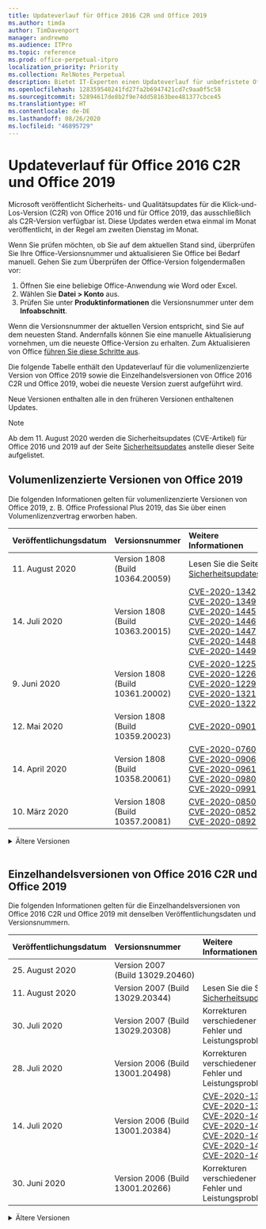 ```yaml
---
title: Updateverlauf für Office 2016 C2R und Office 2019
ms.author: timda
author: TimDavenport
manager: andrewmo
ms.audience: ITPro
ms.topic: reference
ms.prod: office-perpetual-itpro
localization_priority: Priority
ms.collection: RelNotes_Perpetual
description: Bietet IT-Experten einen Updateverlauf für unbefristete Office 2016- und 2019-Versionen, die Klick-und-Los (C2R) verwenden.
ms.openlocfilehash: 128359540241fd27fa2b6947421cd7c9aa0f5c58
ms.sourcegitcommit: 52894617de8b2f9e74dd58163bee481377cbce45
ms.translationtype: HT
ms.contentlocale: de-DE
ms.lasthandoff: 08/26/2020
ms.locfileid: "46895729"
---
```

# <a name="update-history-for-office-2016-c2r-and-office-2019"></a>Updateverlauf für Office 2016 C2R und Office 2019

Microsoft veröffentlicht Sicherheits- und Qualitätsupdates für die Klick-und-Los-Version (C2R) von Office 2016 und für Office 2019, das ausschließlich als C2R-Version verfügbar ist. Diese Updates werden etwa einmal im Monat veröffentlicht, in der Regel am zweiten Dienstag im Monat.

Wenn Sie prüfen möchten, ob Sie auf dem aktuellen Stand sind, überprüfen Sie Ihre Office-Versionsnummer und aktualisieren Sie Office bei Bedarf manuell. Gehen Sie zum Überprüfen der Office-Version folgendermaßen vor:

  1.    Öffnen Sie eine beliebige Office-Anwendung wie Word oder Excel.
  2.    Wählen Sie **Datei > Konto** aus.
  3.    Prüfen Sie unter **Produktinformationen** die Versionsnummer unter dem **Infoabschnitt**.

Wenn die Versionsnummer der aktuellen Version entspricht, sind Sie auf dem neuesten Stand. Andernfalls können Sie eine manuelle Aktualisierung vornehmen, um die neueste Office-Version zu erhalten. Zum Aktualisieren von Office [führen Sie diese Schritte aus](https://support.office.com/article/2ab296f3-7f03-43a2-8e50-46de917611c5).


Die folgende Tabelle enthält den Updateverlauf für die volumenlizenzierte Version von Office 2019 sowie die Einzelhandelsversionen von Office 2016 C2R und Office 2019, wobei die neueste Version zuerst aufgeführt wird.

Neue Versionen enthalten alle in den früheren Versionen enthaltenen Updates.


 > [!NOTE]
> Ab dem 11. August 2020 werden die Sicherheitsupdates (CVE-Artikel) für Office 2016 und 2019 auf der Seite [Sicherheitsupdates](https://docs.microsoft.com/officeupdates/microsoft365-apps-security-updates) anstelle dieser Seite aufgelistet. 


## <a name="volume-licensed-versions-of-office-2019"></a>Volumenlizenzierte Versionen von Office 2019
Die folgenden Informationen gelten für volumenlizenzierte Versionen von Office 2019, z. B. Office Professional Plus 2019, das Sie über einen Volumenlizenzvertrag erworben haben.

[//]: # (NICHT ENTFERNEN VL TABELLE START)

|**Veröffentlichungsdatum**|**Versionsnummer**|**Weitere Informationen**|
|:-----|:-----|:-----|
|11. August 2020|Version 1808 (Build 10364.20059)|Lesen Sie die Seite [Sicherheitsupdates](https://docs.microsoft.com/officeupdates/microsoft365-apps-security-updates) |
|14. Juli 2020   |Version 1808 (Build 10363.20015)  |[CVE-2020-1342](https://portal.msrc.microsoft.com/de-DE/security-guidance/advisory/CVE-2020-1342) <br/>[CVE-2020-1349](https://portal.msrc.microsoft.com/de-DE/security-guidance/advisory/CVE-2020-1349) <br/>[CVE-2020-1445](https://portal.msrc.microsoft.com/de-DE/security-guidance/advisory/CVE-2020-1445) <br/>[CVE-2020-1446](https://portal.msrc.microsoft.com/de-DE/security-guidance/advisory/CVE-2020-1446) <br/>[CVE-2020-1447](https://portal.msrc.microsoft.com/de-DE/security-guidance/advisory/CVE-2020-1447) <br/>[CVE-2020-1448](https://portal.msrc.microsoft.com/de-DE/security-guidance/advisory/CVE-2020-1448) <br/>[CVE-2020-1449](https://portal.msrc.microsoft.com/de-DE/security-guidance/advisory/CVE-2020-1449) <br/>|
|9. Juni 2020   |Version 1808 (Build 10361.20002)  |[CVE-2020-1225](https://portal.msrc.microsoft.com/de-DE/security-guidance/advisory/CVE-2020-1225) <br/> [CVE-2020-1226](https://portal.msrc.microsoft.com/de-DE/security-guidance/advisory/CVE-2020-1226) <br/>[CVE-2020-1229](https://portal.msrc.microsoft.com/de-DE/security-guidance/advisory/CVE-2020-1229) <br/>[CVE-2020-1321](https://portal.msrc.microsoft.com/de-DE/security-guidance/advisory/CVE-2020-1321) <br/>[CVE-2020-1322](https://portal.msrc.microsoft.com/de-DE/security-guidance/advisory/CVE-2020-1322) <br/>|
|12. Mai 2020   |Version 1808 (Build 10359.20023)  |[CVE-2020-0901](https://portal.msrc.microsoft.com/de-DE/security-guidance/advisory/CVE-2020-0901) <br/> |
|14. April 2020   |Version 1808 (Build 10358.20061)  |[CVE-2020-0760](https://portal.msrc.microsoft.com/de-DE/security-guidance/advisory/CVE-2020-0760) <br/> [CVE-2020-0906](https://portal.msrc.microsoft.com/de-DE/security-guidance/advisory/CVE-2020-0906) <br/> [CVE-2020-0961](https://portal.msrc.microsoft.com/de-DE/security-guidance/advisory/CVE-2020-0961) <br/> [CVE-2020-0980](https://portal.msrc.microsoft.com/de-DE/security-guidance/advisory/CVE-2020-0980) <br/>[CVE-2020-0991](https://portal.msrc.microsoft.com/de-DE/security-guidance/advisory/CVE-2020-0991) <br/> |
|10. März 2020   |Version 1808 (Build 10357.20081)  |[CVE-2020-0850](https://portal.msrc.microsoft.com/de-DE/security-guidance/advisory/CVE-2020-0850) <br/> [CVE-2020-0852](https://portal.msrc.microsoft.com/de-DE/security-guidance/advisory/CVE-2020-0852) <br/> [CVE-2020-0892](https://portal.msrc.microsoft.com/de-DE/security-guidance/advisory/CVE-2020-0892) <br/>  | 


[//]: # (NICHT ENTFERNEN VL TABELLE ENDE)

<details>
<summary>Ältere Versionen</summary>
 

[//]: # (NICHT ENTFERNEN VL ALTE TABELLE START)


|**Veröffentlichungsdatum**|**Versionsnummer**|**Weitere Informationen**|
|:-----|:-----|:-----|
|11. Februar 2020   |Version 1808 (Build 10356.20006)  |[CVE-2020-0696](https://portal.msrc.microsoft.com/de-DE/security-guidance/advisory/CVE-2020-0696) <br/> [CVE-2020-0759](https://portal.msrc.microsoft.com/de-DE/security-guidance/advisory/CVE-2020-0759) <br/>  |

[//]: # (NICHT ENTFERNEN VL ALTE TABELLE ENDE)

</details>


<br/>

## <a name="retail-versions-of-office-2016-c2r-and-office-2019"></a>Einzelhandelsversionen von Office 2016 C2R und Office 2019
Die folgenden Informationen gelten für die Einzelhandelsversionen von Office 2016 C2R und Office 2019 mit denselben Veröffentlichungsdaten und Versionsnummern.

[//]: # (NICHT ENTFERNEN EINZELHANDEL TABELLE START)


|**Veröffentlichungsdatum**|**Versionsnummer**|**Weitere Informationen**|
|:-----|:-----|:-----|
|25. August 2020|Version 2007 (Build 13029.20460)| |
|11. August 2020|Version 2007 (Build 13029.20344)|Lesen Sie die Seite [Sicherheitsupdates](https://docs.microsoft.com/officeupdates/microsoft365-apps-security-updates) |
|30. Juli 2020|Version 2007 (Build 13029.20308)  |Korrekturen verschiedener Fehler und Leistungsprobleme.  <br/>  |
|28. Juli 2020|Version 2006 (Build 13001.20498)  |Korrekturen verschiedener Fehler und Leistungsprobleme.  <br/>  |
|14. Juli 2020|Version 2006 (Build 13001.20384)  |[CVE-2020-1342](https://portal.msrc.microsoft.com/de-DE/security-guidance/advisory/CVE-2020-1342) <br/>[CVE-2020-1349](https://portal.msrc.microsoft.com/de-DE/security-guidance/advisory/CVE-2020-1349) <br/>[CVE-2020-1445](https://portal.msrc.microsoft.com/de-DE/security-guidance/advisory/CVE-2020-1445) <br/>[CVE-2020-1446](https://portal.msrc.microsoft.com/de-DE/security-guidance/advisory/CVE-2020-1446) <br/>[CVE-2020-1447](https://portal.msrc.microsoft.com/de-DE/security-guidance/advisory/CVE-2020-1447) <br/>[CVE-2020-1449](https://portal.msrc.microsoft.com/de-DE/security-guidance/advisory/CVE-2020-1449) <br/>[CVE-2020-1458](https://portal.msrc.microsoft.com/de-DE/security-guidance/advisory/CVE-2020-1458) <br/>|
|30. Juni 2020|Version 2006 (Build 13001.20266)  |Korrekturen verschiedener Fehler und Leistungsprobleme.  <br/>  |


[//]: # (NICHT ENTFERNEN EINZELHANDEL TABELLE ENDE)

<details>
<summary>Ältere Versionen</summary>
 

[//]: # (NICHT ENTFERNEN EINZELHANDEL ALTE TABELLE START)


|**Veröffentlichungsdatum**|**Versionsnummer**|**Weitere Informationen**|
|:-----|:-----|:-----|
|24. Juni 2020|Version 2005 (Build 12827.20470)  |Korrekturen verschiedener Fehler und Leistungsprobleme.  <br/>  |
|9. Juni 2020|Version 2005 (Build 12827.20336)  |[CVE-2020-1225](https://portal.msrc.microsoft.com/de-DE/security-guidance/advisory/CVE-2020-1225)  <br/> [CVE-2020-1226](https://portal.msrc.microsoft.com/de-DE/security-guidance/advisory/CVE-2020-1226)  <br/> [CVE-2020-1229](https://portal.msrc.microsoft.com/de-DE/security-guidance/advisory/CVE-2020-1229)  <br/> [CVE-2020-1321](https://portal.msrc.microsoft.com/de-DE/security-guidance/advisory/CVE-2020-1321)  <br/> [CVE-2020-1322](https://portal.msrc.microsoft.com/de-DE/security-guidance/advisory/CVE-2020-1322)  <br/>|
|2. Juni 2020|Version 2005 (Build 12827.20268)  |Korrekturen verschiedener Fehler und Leistungsprobleme.  <br/>  |
|21. Mai 2020|Version 2004 (Build 12730.20352)  |Korrekturen verschiedener Fehler und Leistungsprobleme.  <br/>  |
|12. Mai 2020|Version 2004 (Build 12730.20270)  |[CVE-2020-0901](https://portal.msrc.microsoft.com/de-DE/security-guidance/advisory/CVE-2020-0901)  <br/>  |
|4. Mai 2020|Version 2004 (Build 12730.20250)  |[Link](https://support.microsoft.com/office/excel-word-powerpoint-file-becomes-corrupt-when-opening-a-file-that-contains-a-vba-project-or-after-enabling-a-macro-in-an-open-file-ad6ee6ca-db23-4614-a403-282821eb99f6?ui=en-us&rs=en-us&ad=us)<br/>  |
|29. April 2020|Version 2004 (Build 12730.20236)  |Korrekturen verschiedener Fehler und Leistungsprobleme. <br/>  |
|15. April 2020|Version 2003 (Build 12624.20466)  |Korrekturen verschiedener Fehler und Leistungsprobleme. <br/>  |
|14. April 2020|Version 2003 (Build 12624.20442)  |[CVE-2020-0760](https://portal.msrc.microsoft.com/de-DE/security-guidance/advisory/CVE-2020-0760) <br/> [CVE-2020-0906](https://portal.msrc.microsoft.com/de-DE/security-guidance/advisory/CVE-2020-0906) <br/> [CVE-2020-0961](https://portal.msrc.microsoft.com/de-DE/security-guidance/advisory/CVE-2020-0961) <br/> [CVE-2020-0979](https://portal.msrc.microsoft.com/de-DE/security-guidance/advisory/CVE-2020-0979) <br/> [CVE-2020-0980](https://portal.msrc.microsoft.com/de-DE/security-guidance/advisory/CVE-2020-0980) <br/>[CVE-2020-0991](https://portal.msrc.microsoft.com/de-DE/security-guidance/advisory/CVE-2020-0991) <br/> |
|31. März 2020|Version 2003 (Build 12624.20382)  |Korrekturen verschiedener Fehler und Leistungsprobleme. <br/>  |
|25. März 2020|Version 2003 (Build 12624.20320)  |Korrekturen verschiedener Fehler und Leistungsprobleme. <br/>  |
|10. März 2020|Version 2002 (Build 12527.20278)  |[CVE-2020-0850](https://portal.msrc.microsoft.com/de-DE/security-guidance/advisory/CVE-2020-0850) <br/> [CVE-2020-0851](https://portal.msrc.microsoft.com/de-DE/security-guidance/advisory/CVE-2020-0851) <br/> [CVE-2020-0855](https://portal.msrc.microsoft.com/de-DE/security-guidance/advisory/CVE-2020-0855) <br/> [CVE-2020-0892](https://portal.msrc.microsoft.com/de-DE/security-guidance/advisory/CVE-2020-0892) <br/>  |
|1. März 2020   |Version 2002 (Build 12527.20242)  |Behebt ein Problem, das bewirkt hatte, dass Anwendungen von Drittanbietern über Outlook keine E-Mails mehr senden konnten. <br/>  |


[//]: # (NICHT ENTFERNEN EINZELHANDEL ALTE TABELLE ENDE)


</details>






